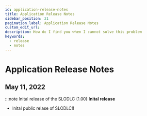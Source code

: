 ```yaml
---
id: application-release-notes
title: Application Release Notes
sidebar_position: 21
pagination_label: Application Release Notes
custom_edit_url:
description: How do I find you when I cannot solve this problem
keywords:
  - release
  - notes
---
```


# Application Release Notes

## May 11, 2022

:::note Inital release of the SLODLC (1.00)
**Inital release**

* Inital public relase of SLODLC!!


